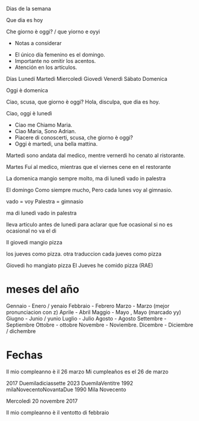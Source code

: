 Dias de la semana

Que dia es hoy

Che giorno è oggi? / que yiorno e oyyi

- Notas a considerar
* El único día femenino es el domingo.
* Importante no omitir los acentos.
* Atención en los artículos.

Días
Lunedí
Martedì
Miercoledì
Giovedì
Venerdì
Sábato
Domenica

Oggi è domenica

Ciao, scusa, que giorno è oggi?
Hola, disculpa, que dia es hoy.

Ciao, oggi è lunedì

- Ciao me Chiamo Maria.
- Ciao Maria, Sono Adrian.
- Piacere di conoscerti, scusa, che giorno è oggi?
- Oggi è martedì, una bella mattina.


Martedì sono andata dal medico, mentre vernerdi ho cenato al ristorante.

Martes Fuí al medico, mientras que el viernes cene en el restorante

La domenica mangio sempre molto,
ma di lunedì vado in palestra

El domingo Como siempre mucho,
Pero cada lunes voy al gimnasio.

vado = voy
Palestra = gimnasio


ma di lunedì vado in palestra

lleva articulo antes de lunedi 
para aclarar que fue ocasional
si no es ocasional no va el di

Il giovedi mangio pizza

los jueves como pizza.
otra traduccion cada jueves como pizza

Giovedi ho mangiato pizza
El Jueves he comido pizza (RAE)

# meses del año

Gennaio - Enero  / yenaio
Febbraio - Febrero 
Marzo - Marzo (mejor pronunciacion con z)
Aprile - Abril
Maggio - Mayo , Mayo (marcado yy)
Giugno - Junio / yunio
Luglio - Julio
Agosto - Agosto
Settembre - Septiembre
Ottobre - ottobre
Novembre - Noviembre.
Dicembre - Diciembre / dichembre




# Fechas

Il mio compleanno è il 26 marzo
Mi cumpleaños es el 26 de marzo

2017 Duemiladiciassette
2023 DuemilaVentitre
1992 milaNovecentoNovantaDue
1990 Mila Novecento

Mercoledì 20 novembre 2017

Il mio compleanno è il ventotto di febbraio